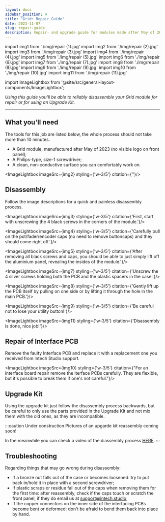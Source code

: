 ```yaml
---
layout: docs
sidebar_position: 4
title: "Grid: Repair Guide"
date: 2023-11-07
slug: repair-guide
description: Repair- and upgrade guide for modules made after May of 2023.
---
```


import img1 from './img/repair (1).jpg'
import img2 from './img/repair (2).jpg'
import img3 from './img/repair (3).jpg'
import img4 from './img/repair (4).jpg'
import img5 from './img/repair (5).jpg'
import img6 from './img/repair (6).jpg'
import img7 from './img/repair (7).jpg'
import img8 from './img/repair (8).jpg'
import img9 from './img/repair (9).jpg'
import img10 from './img/repair (10).jpg'
import img11 from './img/repair (11).jpg'


import ImageLightbox from '@site/src/general-layout-components/ImageLightbox';


*Using this guide you'll be able to reliably disassemble your Grid module for repair or for using an Upgrade Kit.*

---


## What you'll need

The tools for this job are listed below, the whole process should not take more than 10 minutes.


- A Grid module, manufactured after May of 2023 (no visible logo on front panel);
- A Philips-type, size-1 screwdriver; 
- A clean, non-conductive surface you can comfortably work on.



<ImageLightbox imageSrc={img2} styling={'w-3/5'} citation={''}/>


## Disassembly

Follow the image descriptions for a quick and painless disassembly process.

<ImageLightbox imageSrc={img3} styling={'w-3/5'} citation={'First, start with unscrewing the 4 black screws in the corners of the module.'}/>



<ImageLightbox imageSrc={img4} styling={'w-3/5'} citation={'Carefully pull on the pot/fader/encoder caps (no need to remove buttoncaps) and they should come right off.'}/>


<ImageLightbox imageSrc={img5} styling={'w-3/5'} citation={'After removing all black screws and caps, you should be able to just simply lift off the aluminium panel, revealing the insides of the module.'}/>



<ImageLightbox imageSrc={img7} styling={'w-3/5'} citation={'Unscrew the 4 silver screws holding both the PCB and the plastic spacers in the case.'}/>



<ImageLightbox imageSrc={img8} styling={'w-3/5'} citation={'Gently lift up the PCB itself by pulling on one side or by lifting it through the hole in the main PCB.'}/>



<ImageLightbox imageSrc={img9} styling={'w-3/5'} citation={'Be careful not to lose your utility button!'}/>




<ImageLightbox imageSrc={img11} styling={'w-3/5'} citation={'Disassembly is done, nice job!'}/>



## Repair of Interface PCB

Remove the faulty Interface PCB and replace it with a replacement one you received from Intech Studio support.

<ImageLightbox imageSrc={img10} styling={'w-3/5'} citation={"For an interface board repair remove the iterface PCBs carefully. They are flexible, but it's possible to break them if one's not careful."}/>





## Upgrade Kit

Using the upgrade kit just follow the disassembly process backwards, but be careful to only use the parts provided in the Upgrade Kit and not mix them with the old ones, as they are incompatible.


:::caution Under construction
Pictures of an upgarde kit reassembly coming soon!

In the meanwhile you can check a video of the diassembly process [HERE](https://www.instagram.com/p/Cz9FRCRq3F3/?hl=en).
:::

## Troubleshooting

Regarding things that may go wrong during disassembly:
- If a bronze nut falls out of the case or becomes loosened: try to put back in/hold it in place with a second screwdriver;
- If plastic scraps or residue fall out of the caps when removing them for the first time: after reassembly, check if the caps touch or scratch the front panel, if they do email us at support@intech.studio;
- If the copper connectors on the inner side of the interfacing PCBs become bent or deformed: don't be afraid to bend them back into place by hand.